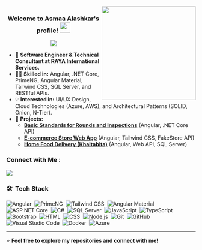 
<img width="250" align="right" src="https://c.tenor.com/_DOBjnGspYAAAAAM/code-coding.gif">

<h3 align="center">
  Welcome to Asmaa Alashkar's profile!
  <img src="https://media.giphy.com/media/hvRJCLFzcasrR4ia7z/giphy.gif" width="28">
</h3>

<!-- Typing SVG by DenverCoder1 - https://github.com/DenverCoder1/readme-typing-svg -->
<p align="center">
  <a href="https://github.com/DenverCoder1/readme-typing-svg"><img src="https://readme-typing-svg.herokuapp.com/?lines=Full-stack%20web%20developer;Always%20learning%20new%20things&font=Fira%20Code&center=true&width=440&height=45&color=f75c7e&vCenter=true&size=22"></a>
</p> 

- 🏢 **Software Engineer & Technical Consultant at RAYA International Services.**  
- 👨‍💻 **Skilled in:** Angular, .NET Core, PrimeNG, Angular Material, Tailwind CSS, SQL Server, and RESTful APIs.  
- 💡 **Interested in:** UI/UX Design, Cloud Technologies (Azure, AWS), and Architectural Patterns (SOLID, Onion, N-Tier).  
- 🚀 **Projects:**  
  - **[Basic Standards for Rounds and Inspections](https://github.com/AsmaAlashkar/BasicStandardsForRoundsAndInspections.git)** (Angular, .NET Core API)  
  - **[E-commerce Store Web App](https://github.com/AsmaaAlashkar/e-commerce-store-web-app.git)** (Angular, Tailwind CSS, FakeStore API)  
  - **[Home Food Delivery (Khaltabita)](https://github.com/asmaa-alashkar/Khaltabita-ITI-GP.git)** (Angular, Web API, SQL Server)  


### Connect with Me :

<a href="https://www.linkedin.com/in/asmaa-alashkar-315ba51b6/" target="_blank"><img src="https://img.shields.io/badge/-Asmaa%20Alashkar-0077B5?style=for-the-badge&logo=Linkedin&logoColor=white"/></a>


### 🛠 &nbsp;Tech Stack

![Angular](https://img.shields.io/badge/-Angular-05122A?style=flat&logo=angular&logoColor=DD0031)&nbsp;
![PrimeNG](https://img.shields.io/badge/-PrimeNG-05122A?style=flat&logo=prime&logoColor=white)&nbsp;
![Tailwind CSS](https://img.shields.io/badge/-Tailwind%20CSS-05122A?style=flat&logo=tailwindcss&logoColor=white)&nbsp;
![Angular Material](https://img.shields.io/badge/-Angular%20Material-05122A?style=flat&logo=angular&logoColor=white)&nbsp;
![ASP.NET Core](https://img.shields.io/badge/-ASP.NET%20Core-05122A?style=flat&logo=dotnet&logoColor=white)&nbsp;
![C#](https://img.shields.io/badge/-C%23-05122A?style=flat&logo=csharp&logoColor=white)&nbsp;
![SQL Server](https://img.shields.io/badge/-SQL%20Server-05122A?style=flat&logo=microsoftsqlserver&logoColor=white)&nbsp;
![JavaScript](https://img.shields.io/badge/-JavaScript-05122A?style=flat&logo=javascript)&nbsp;
![TypeScript](https://img.shields.io/badge/-TypeScript-05122A?style=flat&logo=typescript)&nbsp;
![Bootstrap](https://img.shields.io/badge/-Bootstrap-05122A?style=flat&logo=bootstrap&logoColor=563D7C)&nbsp;
![HTML](https://img.shields.io/badge/-HTML-05122A?style=flat&logo=HTML5)&nbsp;
![CSS](https://img.shields.io/badge/-CSS-05122A?style=flat&logo=CSS3&logoColor=1572B6)&nbsp;
![Node.js](https://img.shields.io/badge/-Node.js-05122A?style=flat&logo=node.js&logoColor=339933)&nbsp;
![Git](https://img.shields.io/badge/-Git-05122A?style=flat&logo=git)&nbsp;
![GitHub](https://img.shields.io/badge/-GitHub-05122A?style=flat&logo=github)&nbsp;
![Visual Studio Code](https://img.shields.io/badge/-Visual%20Studio%20Code-05122A?style=flat&logo=visual-studio-code&logoColor=007ACC)&nbsp;
![Docker](https://img.shields.io/badge/-Docker-05122A?style=flat&logo=docker&logoColor=2496ED)&nbsp;
![Azure](https://img.shields.io/badge/-Azure-05122A?style=flat&logo=microsoftazure&logoColor=white)&nbsp;

---

⭐ **Feel free to explore my repositories and connect with me!**  


